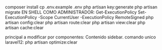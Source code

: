composer install
cp .env.example .env
php artisan key:generate
php artisan migrate
EN SHELL COMO ADMINISTRADOR: 
Get-ExecutionPolicy 
Set-ExecutionPolicy -Scope CurrentUser -ExecutionPolicy RemoteSigned
php artisan config:clear
php artisan route:clear 
php artisan view:clear 
php artisan cache:clear

principal a modificar por componentes: Contenido sidebar.
comando unico laravel12: php artisan optimize:clear